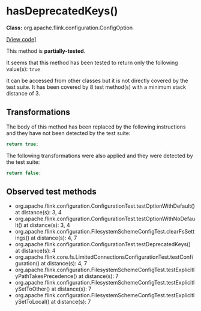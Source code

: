 # hasDeprecatedKeys()

**Class:** org.apache.flink.configuration.ConfigOption

[[View code]](https://github.com/apache/flink/blob/740f711c4ec9c4b7cdefd01c9f64857c345a68a1/flink-core/src/main/java//org/apache/flink/configuration/ConfigOption.java#L147)

This method is **partially-tested**.

It seems that this method has been tested to return only the following value(s): `true`


It can be accessed from other classes but it is not directly covered by the test suite. 
It has been covered by 8 test method(s) with a minimum stack distance of 3.

## Transformations


The body of this method has been replaced by the following instructions and they have not been detected by the test suite:

```Java
return true;
```

The following transformations were also applied and they were detected by the test suite:

```Java
return false;
```





## Observed test methods

* org.apache.flink.configuration.ConfigurationTest.testOptionWithDefault() at distance(s): 3, 4
* org.apache.flink.configuration.ConfigurationTest.testOptionWithNoDefault() at distance(s): 3, 4
* org.apache.flink.configuration.FilesystemSchemeConfigTest.clearFsSettings() at distance(s): 4, 7
* org.apache.flink.configuration.ConfigurationTest.testDeprecatedKeys() at distance(s): 4
* org.apache.flink.core.fs.LimitedConnectionsConfigurationTest.testConfiguration() at distance(s): 4, 7
* org.apache.flink.configuration.FilesystemSchemeConfigTest.testExplicitlyPathTakesPrecedence() at distance(s): 7
* org.apache.flink.configuration.FilesystemSchemeConfigTest.testExplicitlySetToOther() at distance(s): 7
* org.apache.flink.configuration.FilesystemSchemeConfigTest.testExplicitlySetToLocal() at distance(s): 7

